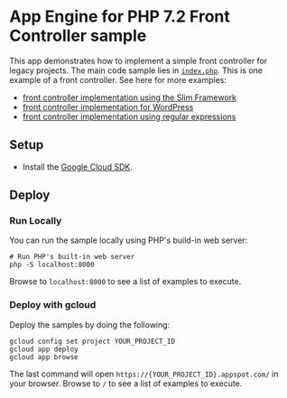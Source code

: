# App Engine for PHP 7.2 Front Controller sample

This app demonstrates how to implement a simple front controller for legacy
projects. The main code sample lies in [`index.php`](index.php#L13). This is one
example of a front controller. See here for more examples:

 * [front controller implementation using the Slim Framework](../php72/slim-framework/index.php#L26)
 * [front controller implementation for WordPress](../wordpress/files/gae-app.php#L3)
 * [front controller implementation using regular expressions](../grpc/index.php#L11)

## Setup

- Install the [Google Cloud SDK](https://developers.google.com/cloud/sdk/).

## Deploy

### Run Locally

You can run the sample locally using PHP's build-in web server:

```
# Run PHP's built-in web server
php -S localhost:8000
```

Browse to `localhost:8000` to see a list of examples to execute.

### Deploy with gcloud

Deploy the samples by doing the following:

```
gcloud config set project YOUR_PROJECT_ID
gcloud app deploy
gcloud app browse
```

The last command will open `https://{YOUR_PROJECT_ID}.appspot.com/`
in your browser. Browse to `/` to see a list of examples to execute.
